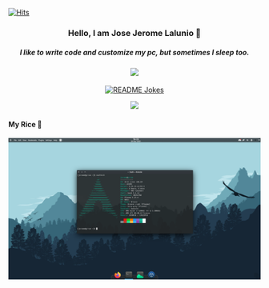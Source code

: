 [![Hits](https://hits.seeyoufarm.com/api/count/incr/badge.svg?url=https%3A%2F%2Fgithub.com%2FGrrom&count_bg=%231A1B27&title_bg=%2370A5FD&icon_color=%23E7E7E7&title=views&edge_flat=false)](https://www.youtube.com/watch?v=dQw4w9WgXcQ)


<p align="center">
<h3 align="center">Hello, I am Jose Jerome Lalunio 👋</h3>

<h5 align="center">I like to write code and customize my pc, but sometimes I sleep too.</h5>


</p>

<p align="center">
 <a href="https://www.youtube.com/watch?v=dQw4w9WgXcQ" target="_blank">
  <img width="80%" src="https://github-readme-streak-stats.herokuapp.com/?user=grrom&theme=tokyonight&hide_border=true" />
 </a>
</p>

<p align="center">
 <a href="https://www.youtube.com/watch?v=dQw4w9WgXcQ" target="_blank">
  <img align="center" src="https://readme-jokes.vercel.app/api?theme=tokyonight&hideBorder" alt="README Jokes">
 </a>
</p>

<p align="center">
 <a href="https://www.youtube.com/watch?v=dQw4w9WgXcQ" target="_blank">
  <img height="300px" src="https://media.giphy.com/media/Vuw9m5wXviFIQ/giphy.gif"></img>
 </a>
</p>


 
#### My Rice 🍚
<img src="https://github.com/Grrom/Grrom/blob/main/rice.png"/>

 



